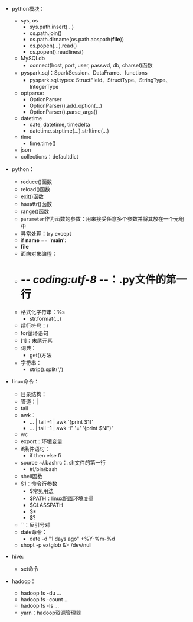 * python模块：
  * sys, os
    * sys.path.insert(...)
    * os.path.join()
    * os.path.dirname(os.path.abspath(__file__))
    * os.popen(...).read()
    * os.popen().readlines()
  * MySQLdb
    * connect(host, port, user, passwd, db, charset)函数
  * pyspark.sql：SparkSession、DataFrame、functions
    * pyspark.sql.types: StructField、StructType、StringType、IntegerType
  * optparse:
    * OptionParser
    * OptionParser().add_option(...)
    * OptionParser().parse_args()
  * datetime
    * date, datetime, timedelta
    * datetime.strptime(...).strftime(...)
  * time
    * time.time()
  * json
  * collections：defaultdict

* python：
  * reduce()函数
  * reload()函数
  * exit()函数
  * hasattr()函数
  * range()函数
  * `parameter`作为函数的参数：用来接受任意多个参数并将其放在一个元组中
  * 异常处理：try except
  * if __name__ == '__main__':
  * __file__
  * 面向对象编程：
  * # -*- coding:utf-8 -*-：.py文件的第一行
  * 格式化字符串：%s
    * str.format(...)
  * 续行符号：\
  * for循环语句
  * [1]：末尾元素
  * 词典：
    * get()方法
  * 字符串：
    * strip().split(',')
  
* linux命令：
  * 目录结构：
  * 管道：|
  * tail
  * awk：
    * ... | tail -1 | awk '{print $1}'
    * ... | tail -1 | awk -F '=' '{print $NF}'
  * wc
  * export：环境变量
  * if条件语句：
    * if then else fi
  * source ~/.bashrc：.sh文件的第一行
    * #!/bin/bash
  * shell函数
  * $1：命令行参数
    * $常见用法
    * $PATH：linux配置环境变量
    * $CLASSPATH
    * $*
    * $?
  * ``：反引号对
  * date命令：
    * date -d "1 days ago" +%Y-%m-%d
  * shopt -p extglob &> /dev/null
  
* hive:
  * set命令
  
* hadoop：
  * hadoop fs -du ...
  * hadoop fs -count ...
  * hadoop fs -ls ...
  * yarn：hadoop资源管理器
